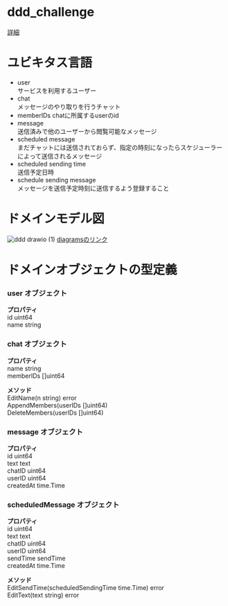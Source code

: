 # ddd_challenge
[詳細](https://chatwork.connpass.com/event/263334)

# ユビキタス言語 
- user  
サービスを利用するユーザー
- chat  
メッセージのやり取りを行うチャット
- memberIDs
chatに所属するuserのid
- message  
送信済みで他のユーザーから閲覧可能なメッセージ
- scheduled message  
まだチャットには送信されておらず、指定の時刻になったらスケジューラーによって送信されるメッセージ
- scheduled sending time  
送信予定日時
- schedule sending message  
メッセージを送信予定時刻に送信するよう登録すること


# ドメインモデル図
![ddd drawio (1)](https://user-images.githubusercontent.com/52554440/202906727-26037f00-3c5b-4b57-a66c-c1dcc18a9bb6.png)
[diagramsのリンク](https://drive.google.com/file/d/1RRtEIXxGXNl_dkC8ilsaZBkRqGEwHCfz/view?usp=sharing)

# ドメインオブジェクトの型定義
### user オブジェクト  
**プロパティ**  
id   uint64  
name string  

### chat オブジェクト
**プロパティ**  
name      string  
memberIDs []uint64  

**メソッド**  
EditName(n string) error  
AppendMembers(userIDs []uint64)  
DeleteMembers(userIDs []uint64)  

### message オブジェクト
**プロパティ**  
id        uint64  
text      text  
chatID    uint64  
userID    uint64  
createdAt time.Time  

### scheduledMessage オブジェクト
**プロパティ**  
id        uint64  
text      text  
chatID    uint64  
userID    uint64  
sendTime  sendTime  
createdAt time.Time 

**メソッド**  
EditSendTime(scheduledSendingTime time.Time) error  
EditText(text string) error
